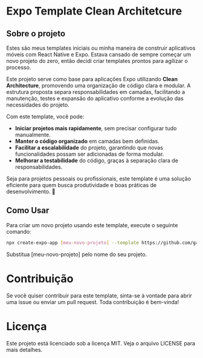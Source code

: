 # Expo Template Clean Architetcure

## Sobre o projeto

Estes são meus templates iniciais ou minha maneira de construir aplicativos móveis com React Native e Expo. Estava cansado de sempre começar um novo projeto do zero, então decidi criar templates prontos para agilizar o processo.

Este projeto serve como base para aplicações Expo utilizando **Clean Architecture**, promovendo uma organização de código clara e modular. A estrutura proposta separa responsabilidades em camadas, facilitando a manutenção, testes e expansão do aplicativo conforme a evolução das necessidades do projeto.

Com este template, você pode:
- **Iniciar projetos mais rapidamente**, sem precisar configurar tudo manualmente.
- **Manter o código organizado** em camadas bem definidas.
- **Facilitar a escalabilidade** do projeto, garantindo que novas funcionalidades possam ser adicionadas de forma modular.
- **Melhorar a testabilidade** do código, graças à separação clara de responsabilidades.

Seja para projetos pessoais ou profissionais, este template é uma solução eficiente para quem busca produtividade e boas práticas de desenvolvimento. 🚀

## Como Usar

Para criar um novo projeto usando este template, execute o seguinte comando:

```bash
npx create-expo-app [meu-novo-projeto] --template https://github.com/gabrielpedrosa/expo-template-clean-architetcure
```

Substitua [meu-novo-projeto] pelo nome do seu projeto.

# Contribuição

Se você quiser contribuir para este template, sinta-se à vontade para abrir uma issue ou enviar um pull request. Toda contribuição é bem-vinda!

# Licença
Este projeto está licenciado sob a licença MIT. Veja o arquivo LICENSE para mais detalhes.